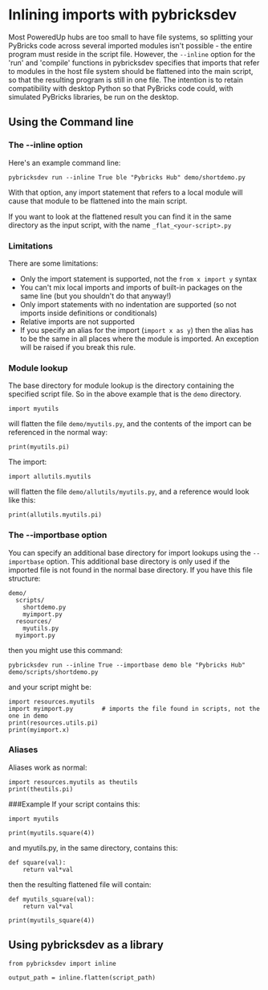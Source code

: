 # Inlining imports with pybricksdev
Most PoweredUp hubs are too small to have file systems, so splitting your PyBricks code
across several imported modules isn't possible - the entire program must 
reside in the script file. However, the `--inline` option
for the 'run' and 'compile' functions in pybricksdev specifies that imports
that refer to modules in the host file system should be flattened into the
main script, so that the resulting program is still in one file. The intention is to
retain compatibility with desktop Python so that PyBricks code could, with simulated
PyBricks libraries, be run on the desktop.

## Using the Command line

### The --inline option
Here's an example command line:

    pybricksdev run --inline True ble "Pybricks Hub" demo/shortdemo.py

With that option, any import statement that refers to a local module will cause
that module to be flattened into the main script.

If you want to look at the flattened result you can find it in the same directory as the input script,
with the name `_flat_<your-script>.py`

### Limitations
There are some limitations:

- Only the import statement is supported, not the `from x import y` syntax
- You can't mix local imports and imports of built-in packages on the same line
  (but you shouldn't do that anyway!)
- Only import statements with no indentation are supported (so not imports inside definitions or
  conditionals)
- Relative imports are not supported
- If you specify an alias for the import (`import x as y`) then the alias has to be the
  same in all places where the module is imported. An exception will be raised if you
  break this rule.

### Module lookup
The base directory for module lookup is the directory containing the
specified script file. So in the above example that is the `demo` directory.

    import myutils

will flatten the file `demo/myutils.py`, and the contents of the import can be
referenced in the normal way:

    print(myutils.pi)

The import:

    import allutils.myutils

will flatten the file `demo/allutils/myutils.py`, and a reference would look like this:

    print(allutils.myutils.pi)

### The --importbase option
You can specify an additional base directory for import lookups using the
`--importbase` option. This additional base directory is only used if the
imported file is not found in the normal base directory.
If you have this file structure:

    demo/
      scripts/
        shortdemo.py
        myimport.py
      resources/
        myutils.py
      myimport.py

then you might use this command:

    pybricksdev run --inline True --importbase demo ble "Pybricks Hub" demo/scripts/shortdemo.py

and your script might be:

    import resources.myutils
    import myimport.py        # imports the file found in scripts, not the one in demo
    print(resources.utils.pi)
    print(myimport.x)

### Aliases
Aliases work as normal:

    import resources.myutils as theutils
    print(theutils.pi)

###Example
If your script contains this:

    import myutils
    
    print(myutils.square(4))

and myutils.py, in the same directory, contains this:

    def square(val):
        return val*val

then the resulting flattened file will contain:

    def myutils_square(val):
        return val*val
    
    print(myutils_square(4))

## Using pybricksdev as a library

    from pybricksdev import inline

    output_path = inline.flatten(script_path)


